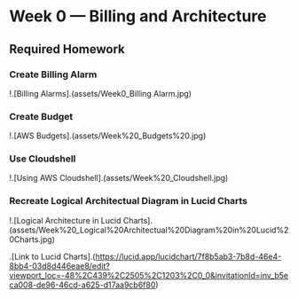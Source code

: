 # Week 0 — Billing and Architecture


## Required Homework

### Create Billing Alarm

!.[Billing Alarms].(assets/Week0_Billing Alarm.jpg)

### Create Budget

!.[AWS Budgets].(assets/Week%20_Budgets%20.jpg)

### Use Cloudshell

!.[Using AWS Cloudshell].(assets/Week%20_Cloudshell.jpg)

### Recreate Logical Architectual Diagram in Lucid Charts

!.[Logical Architecture in Lucid Charts].(assets/Week%20_Logical%20Architectual%20Diagram%20in%20Lucid%20Charts.jpg)

.[Link to Lucid Charts].(https://lucid.app/lucidchart/7f8b5ab3-7b8d-46e4-8bb4-03d8d446eae8/edit?viewport_loc=-48%2C439%2C2505%2C1203%2C0_0&invitationId=inv_b5eca008-de96-46cd-a625-d17aa9cb6f80)
